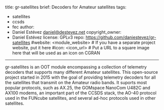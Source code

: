 title: gr-satellites
brief: Decoders for Amateur satellites
tags:
  - satellites
  - ccsds
  - fec
author:
  - Daniel Estévez <daniel@destevez.net>
copyright_owner:
  - Daniel Estévez
license: GPLv3
repo: https://github.com/daniestevez/gr-satellites
#website: <module_website> # If you have a separate project website, put it here
#icon: <icon_url> # Put a URL to a square image here that will be used as an icon on CGRAN
---

gr-satellites is an OOT module encompassing a collection of telemetry decoders
that supports many different Amateur satellites. This open-source project
started in 2015 with the goal of providing telemetry decoders for all the
satellites that transmit on the Amateur radio bands. It suports most popular
protocols, such as AX.25, the GOMspace NanoCom U482C and AX100 modems, an
important part of the CCSDS stack, the AO-40 protocol used in the FUNcube
satellites, and several ad-hoc protocols used in other satellites.

